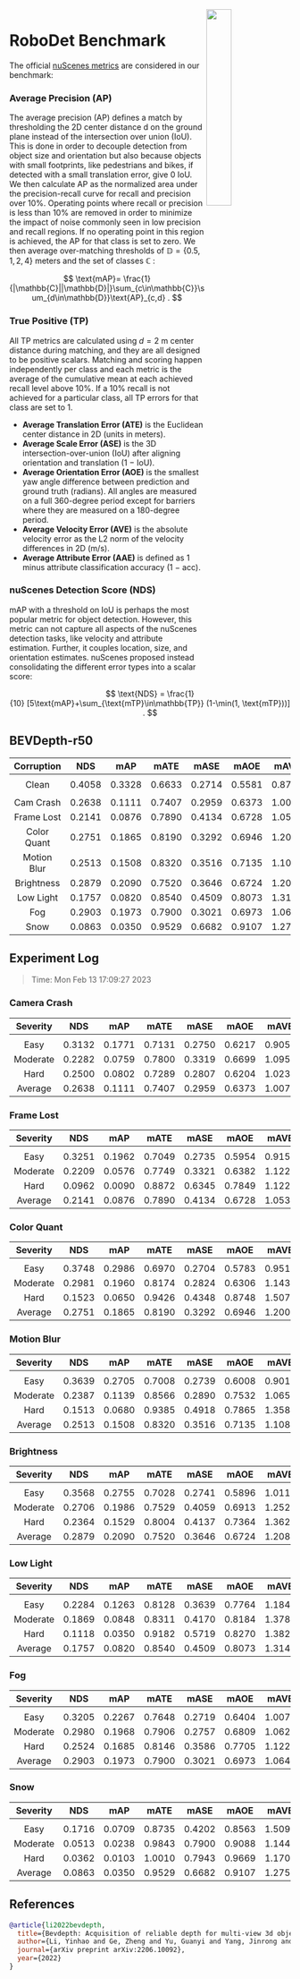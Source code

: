 <img src="F:\Research\Robust BEV Detection\Robust-BEV-Detection\docs\figs\logo2.png" align="right" width="30%">

# RoboDet Benchmark

The official [nuScenes metrics](https://www.nuscenes.org/object-detection/?externalData=all&mapData=all&modalities=Any) are considered in our benchmark:

### Average Precision (AP)

The average precision (AP) defines a match by thresholding the 2D center distance d on the ground plane instead of the intersection over union (IoU). This is done in order to decouple detection from object size and orientation but also because objects with small footprints, like pedestrians and bikes, if detected with a small translation error, give $0$ IoU.
We then calculate AP as the normalized area under the precision-recall curve for recall and precision over 10%. Operating points where recall or precision is less than $10$% are removed in order to minimize the impact of noise commonly seen in low precision and recall regions. If no operating point in this region is achieved, the AP for that class is set to zero. We then average over-matching thresholds of $\mathbb{D}=\{0.5, 1, 2, 4\}$ meters and the set of classes $\mathbb{C}$ :

$$
\text{mAP}= \frac{1}{|\mathbb{C}||\mathbb{D}|}\sum_{c\in\mathbb{C}}\sum_{d\in\mathbb{D}}\text{AP}_{c,d} .
$$

### True Positive (TP)

All TP metrics are calculated using $d=2$ m center distance during matching, and they are all designed to be positive scalars. Matching and scoring happen independently per class and each metric is the average of the cumulative mean at each achieved recall level above $10$%. If a $10$% recall is not achieved for a particular class, all TP errors for that class are set to $1$. 

- **Average Translation Error (ATE)** is the Euclidean center distance in 2D (units in meters). 
- **Average Scale Error (ASE)** is the 3D intersection-over-union (IoU) after aligning orientation and translation ($1$ − IoU).
- **Average Orientation Error (AOE)** is the smallest yaw angle difference between prediction and ground truth (radians). All angles are measured on a full $360$-degree period except for barriers where they are measured on a $180$-degree period.
- **Average Velocity Error (AVE)** is the absolute velocity error as the L2 norm of the velocity differences in 2D (m/s).
- **Average Attribute Error (AAE)** is defined as $1$ minus attribute classification accuracy ($1$ − acc).

### nuScenes Detection Score (NDS)

mAP with a threshold on IoU is perhaps the most popular metric for object detection. However, this metric can not capture all aspects of the nuScenes detection tasks, like velocity and attribute estimation. Further, it couples location, size, and orientation estimates. nuScenes proposed instead consolidating the different error types into a scalar score:

$$
\text{NDS} = \frac{1}{10} [5\text{mAP}+\sum_{\text{mTP}\in\mathbb{TP}} (1-\min(1, \text{mTP}))] .
$$


## BEVDepth-r50

| **Corruption** | **NDS** | **mAP** | **mATE** | **mASE** | **mAOE** | **mAVE** | **mAAE** |
| :------------: | :-----: | :-----: | :------: | :------: | :------: | :------: | :------: |
|                |         |         |          |          |          |          |          |
|     Clean      | 0.4058 | 0.3328 | 0.6633 | 0.2714 | 0.5581 | 0.8763 | 0.2369 |
|                |         |         |          |          |          |          |          |
|   Cam Crash    | 0.2638    | 0.1111    | 0.7407     | 0.2959     | 0.6373     | 1.0079     | 0.2749     |
|   Frame Lost   | 0.2141    | 0.0876    | 0.7890     | 0.4134     | 0.6728     | 1.0536     | 0.4498     |
|  Color Quant   | 0.2751    | 0.1865    | 0.8190     | 0.3292     | 0.6946     | 1.2008     | 0.3552     |
|  Motion Blur   | 0.2513    | 0.1508    | 0.8320     | 0.3516     | 0.7135     | 1.1084     | 0.3765     |
|   Brightness   | 0.2879    | 0.2090    | 0.7520     | 0.3646     | 0.6724     | 1.2089     | 0.3766     |
|   Low Light    | 0.1757    | 0.0820    | 0.8540     | 0.4509     | 0.8073     | 1.3149     | 0.5410     |
|      Fog       | 0.2903    | 0.1973    | 0.7900     | 0.3021     | 0.6973     | 1.0640     | 0.2940     |
|      Snow      | 0.0863    | 0.0350    | 0.9529     | 0.6682     | 0.9107     | 1.2750     | 0.7802     |


## Experiment Log

> Time: Mon Feb 13 17:09:27 2023


### Camera Crash

| **Severity** | **NDS** | **mAP** | **mATE** | **mASE** | **mAOE** | **mAVE** | **mAAE** |
| :----------: | :-----: | :-----: | :------: | :------: | :------: | :------: | :------: |
|              |         |         |          |          |          |          |          |
|     Easy     | 0.3132    | 0.1771    | 0.7131     | 0.2750     | 0.6217     | 0.9053     | 0.2379     |
|   Moderate   | 0.2282    | 0.0759    | 0.7800     | 0.3319     | 0.6699     | 1.0951     | 0.3160     |
|     Hard     | 0.2500    | 0.0802    | 0.7289     | 0.2807     | 0.6204     | 1.0232     | 0.2709     |
|   Average    | 0.2638    | 0.1111    | 0.7407     | 0.2959     | 0.6373     | 1.0079     | 0.2749     |


### Frame Lost

| **Severity** | **NDS** | **mAP** | **mATE** | **mASE** | **mAOE** | **mAVE** | **mAAE** |
| :----------: | :-----: | :-----: | :------: | :------: | :------: | :------: | :------: |
|              |         |         |          |          |          |          |          |
|     Easy     | 0.3251    | 0.1962    | 0.7049     | 0.2735     | 0.5954     | 0.9158     | 0.2398     |
|   Moderate   | 0.2209    | 0.0576    | 0.7749     | 0.3321     | 0.6382     | 1.1222     | 0.3333     |
|     Hard     | 0.0962    | 0.0090    | 0.8872     | 0.6345     | 0.7849     | 1.1228     | 0.7764     |
|   Average    | 0.2141    | 0.0876    | 0.7890     | 0.4134     | 0.6728     | 1.0536     | 0.4498     |


### Color Quant

| **Severity** | **NDS** | **mAP** | **mATE** | **mASE** | **mAOE** | **mAVE** | **mAAE** |
| :----------: | :-----: | :-----: | :------: | :------: | :------: | :------: | :------: |
|              |         |         |          |          |          |          |          |
|     Easy     | 0.3748    | 0.2986    | 0.6970     | 0.2704     | 0.5783     | 0.9511     | 0.2475     |
|   Moderate   | 0.2981    | 0.1960    | 0.8174     | 0.2824     | 0.6306     | 1.1438     | 0.2688     |
|     Hard     | 0.1523    | 0.0650    | 0.9426     | 0.4348     | 0.8748     | 1.5074     | 0.5494     |
|   Average    | 0.2751    | 0.1865    | 0.8190     | 0.3292     | 0.6946     | 1.2008     | 0.3552     |


### Motion Blur

| **Severity** | **NDS** | **mAP** | **mATE** | **mASE** | **mAOE** | **mAVE** | **mAAE** |
| :----------: | :-----: | :-----: | :------: | :------: | :------: | :------: | :------: |
|              |         |         |          |          |          |          |          |
|     Easy     | 0.3639    | 0.2705    | 0.7008     | 0.2739     | 0.6008     | 0.9018     | 0.2361     |
|   Moderate   | 0.2387    | 0.1139    | 0.8566     | 0.2890     | 0.7532     | 1.0651     | 0.2836     |
|     Hard     | 0.1513    | 0.0680    | 0.9385     | 0.4918     | 0.7865     | 1.3584     | 0.6099     |
|   Average    | 0.2513    | 0.1508    | 0.8320     | 0.3516     | 0.7135     | 1.1084     | 0.3765     |


### Brightness

| **Severity** | **NDS** | **mAP** | **mATE** | **mASE** | **mAOE** | **mAVE** | **mAAE** |
| :----------: | :-----: | :-----: | :------: | :------: | :------: | :------: | :------: |
|              |         |         |          |          |          |          |          |
|     Easy     | 0.3568    | 0.2755    | 0.7028     | 0.2741     | 0.5896     | 1.0115     | 0.2428     |
|   Moderate   | 0.2706    | 0.1986    | 0.7529     | 0.4059     | 0.6913     | 1.2522     | 0.4370     |
|     Hard     | 0.2364    | 0.1529    | 0.8004     | 0.4137     | 0.7364     | 1.3629     | 0.4501     |
|   Average    | 0.2879    | 0.2090    | 0.7520     | 0.3646     | 0.6724     | 1.2089     | 0.3766     |


### Low Light

| **Severity** | **NDS** | **mAP** | **mATE** | **mASE** | **mAOE** | **mAVE** | **mAAE** |
| :----------: | :-----: | :-----: | :------: | :------: | :------: | :------: | :------: |
|              |         |         |          |          |          |          |          |
|     Easy     | 0.2284    | 0.1263    | 0.8128     | 0.3639     | 0.7764     | 1.1842     | 0.3948     |
|   Moderate   | 0.1869    | 0.0848    | 0.8311     | 0.4170     | 0.8184     | 1.3781     | 0.4882     |
|     Hard     | 0.1118    | 0.0350    | 0.9182     | 0.5719     | 0.8270     | 1.3823     | 0.7400     |
|   Average    | 0.1757    | 0.0820    | 0.8540     | 0.4509     | 0.8073     | 1.3149     | 0.5410     |


### Fog

| **Severity** | **NDS** | **mAP** | **mATE** | **mASE** | **mAOE** | **mAVE** | **mAAE** |
| :----------: | :-----: | :-----: | :------: | :------: | :------: | :------: | :------: |
|              |         |         |          |          |          |          |          |
|     Easy     | 0.3205    | 0.2267    | 0.7648     | 0.2719     | 0.6404     | 1.0073     | 0.2507     |
|   Moderate   | 0.2980    | 0.1968    | 0.7906     | 0.2757     | 0.6809     | 1.0621     | 0.2563     |
|     Hard     | 0.2524    | 0.1685    | 0.8146     | 0.3586     | 0.7705     | 1.1227     | 0.3751     |
|   Average    | 0.2903    | 0.1973    | 0.7900     | 0.3021     | 0.6973     | 1.0640     | 0.2940     |


### Snow

| **Severity** | **NDS** | **mAP** | **mATE** | **mASE** | **mAOE** | **mAVE** | **mAAE** |
| :----------: | :-----: | :-----: | :------: | :------: | :------: | :------: | :------: |
|              |         |         |          |          |          |          |          |
|     Easy     | 0.1716    | 0.0709    | 0.8735     | 0.4202     | 0.8563     | 1.5095     | 0.4884     |
|   Moderate   | 0.0513    | 0.0238    | 0.9843     | 0.7900     | 0.9088     | 1.1445     | 0.9236     |
|     Hard     | 0.0362    | 0.0103    | 1.0010     | 0.7943     | 0.9669     | 1.1709     | 0.9287     |
|   Average    | 0.0863    | 0.0350    | 0.9529     | 0.6682     | 0.9107     | 1.2750     | 0.7802     |



## References

```bib
@article{li2022bevdepth,
  title={Bevdepth: Acquisition of reliable depth for multi-view 3d object detection},
  author={Li, Yinhao and Ge, Zheng and Yu, Guanyi and Yang, Jinrong and Wang, Zengran and Shi, Yukang and Sun, Jianjian and Li, Zeming},
  journal={arXiv preprint arXiv:2206.10092},
  year={2022}
}
```